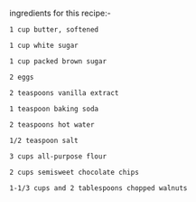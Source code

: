 ingredients for this recipe:-

    1 cup butter, softened

    1 cup white sugar
    
    1 cup packed brown sugar
    
    2 eggs
    
    2 teaspoons vanilla extract
    
    1 teaspoon baking soda
    
    2 teaspoons hot water
    
    1/2 teaspoon salt
    
    3 cups all-purpose flour
    
    2 cups semisweet chocolate chips
    
    1-1/3 cups and 2 tablespoons chopped walnuts

